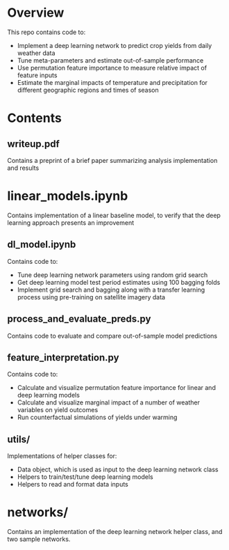 # Overview
This repo contains code to:
* Implement a deep learning network to predict crop yields from daily weather data
* Tune meta-parameters and estimate out-of-sample performance
* Use permutation feature importance to measure relative impact of feature inputs
* Estimate the marginal impacts of temperature and precipitation for different geographic regions and times of season

# Contents
## writeup.pdf
Contains a preprint of a brief paper summarizing analysis implementation and results

# linear_models.ipynb
Contains implementation of a linear baseline model, to verify that the deep learning approach presents an improvement

## dl_model.ipynb
Contains code to:
* Tune deep learning network parameters using random grid search
* Get deep learning model test period estimates using 100 bagging folds
* Implement grid search and bagging along with a transfer learning process using pre-training on satellite imagery data

## process_and_evaluate_preds.py
Contains code to evaluate and compare out-of-sample model predictions

## feature_interpretation.py
Contains code to:
* Calculate and visualize permutation feature importance for linear and deep learning models
* Calculate and visualize marginal impact of a number of weather variables on yield outcomes
* Run counterfactual simulations of yields under warming

## utils/
Implementations of helper classes for:
* Data object, which is used as input to the deep learning network class
* Helpers to train/test/tune deep learning models
* Helpers to read and format data inputs

# networks/
Contains an implementation of the deep learning network helper class, and two sample networks.

